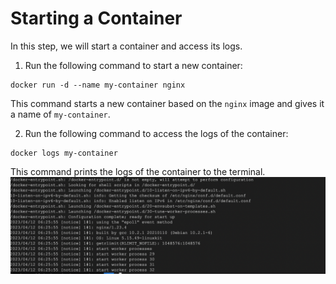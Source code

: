 # Starting a Container

In this step, we will start a container and access its logs.

1. Run the following command to start a new container:

```
docker run -d --name my-container nginx
```

This command starts a new container based on the `nginx` image and gives it a name of `my-container`.

2. Run the following command to access the logs of the container:

```
docker logs my-container
```

This command prints the logs of the container to the terminal.
![lab-accessing-and-managing-docker-container-1-1](assets/lab-accessing-and-managing-docker-container-1-1.png)
